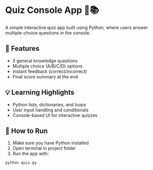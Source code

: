 
# Quiz Console App 🧠📚

A simple interactive quiz app built using Python, where users answer multiple-choice questions in the console.

## 🔹 Features
- 5 general knowledge questions
- Multiple choice (A/B/C/D) options
- Instant feedback (correct/incorrect)
- Final score summary at the end

## 💡 Learning Highlights
- Python lists, dictionaries, and loops
- User input handling and conditionals
- Console-based UI for interactive quizzes

## 🚀 How to Run

1. Make sure you have Python installed
2. Open terminal in project folder
3. Run the app with:
```bash
python quiz.py
